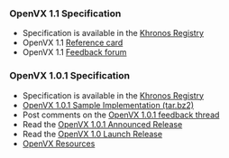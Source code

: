 ### OpenVX 1.1 Specification
* Specification is available in the [Khronos Registry](/registry/vx/)
* OpenVX 1.1 [Reference card](https://www.khronos.org/files/openvx-11-reference-card.pdf)
* OpenVX 1.1 [Feedback forum](https://forums.khronos.org/showthread.php/13063-Khronos-Releases-OpenVX-1-1-Specification)

### OpenVX 1.0.1 Specification

*   Specification is available in the [Khronos Registry](/registry/vx/)
*   [OpenVX 1.0.1 Sample Implementation (tar.bz2)](/registry/vx/sample/openvx_sample_1.0.1.tar.bz2 "OpenVX Sample Implementation Tarball")
*   Post comments on the [OpenVX 1.0.1 feedback thread](/openvx/feedback_forum)
*   Read the [OpenVX 1.0.1 Announced Release](/news/press/industry-momentum-building-for-openvx-computer-vision-acceleration-api "OpenVX 1.0.1 Press Release")
*   Read the [OpenVX 1.0 Launch Release](/news/press/khronos-finalizes-and-releases-openvx-1.0-specification-for-computer-vision "OpenVX 1.0 Press Release")
*   [OpenVX Resources](/openvx/resources)